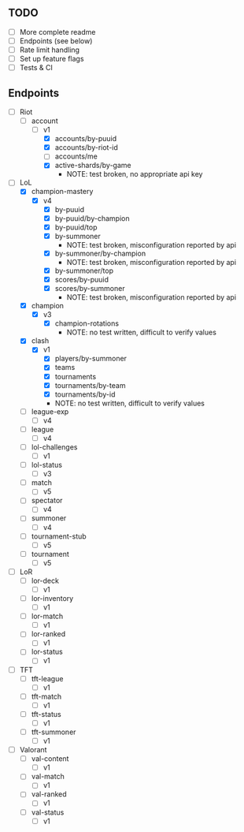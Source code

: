 ## TODO
- [ ] More complete readme
- [ ] Endpoints (see below)
- [ ] Rate limit handling
- [ ] Set up feature flags
- [ ] Tests & CI

## Endpoints
- [ ] Riot
    - [ ] account
      - [ ] v1
        - [x] accounts/by-puuid
        - [x] accounts/by-riot-id
        - [ ] accounts/me
        - [x] active-shards/by-game
          - NOTE: test broken, no appropriate api key
- [ ] LoL
    - [x] champion-mastery
      - [x] v4
        - [x] by-puuid
        - [x] by-puuid/by-champion
        - [x] by-puuid/top
        - [x] by-summoner
          - NOTE: test broken, misconfiguration reported by api
        - [x] by-summoner/by-champion
          - NOTE: test broken, misconfiguration reported by api
        - [x] by-summoner/top
        - [x] scores/by-puuid
        - [x] scores/by-summoner
          - NOTE: test broken, misconfiguration reported by api
    - [x] champion
      - [x] v3
        - [x] champion-rotations
          - NOTE: no test written, difficult to verify values
    - [x] clash
      - [x] v1
        - [x] players/by-summoner
        - [x] teams
        - [x] tournaments
        - [x] tournaments/by-team
        - [x] tournaments/by-id
        - NOTE: no test written, difficult to verify values
    - [ ] league-exp
      - [ ] v4
    - [ ] league
      - [ ] v4
    - [ ] lol-challenges
      - [ ] v1
    - [ ] lol-status
      - [ ] v3
    - [ ] match
      - [ ] v5
    - [ ] spectator
      - [ ] v4
    - [ ] summoner
      - [ ] v4
    - [ ] tournament-stub
      - [ ] v5
    - [ ] tournament
      - [ ] v5
- [ ] LoR
    - [ ] lor-deck
      - [ ] v1
    - [ ] lor-inventory
      - [ ] v1
    - [ ] lor-match
      - [ ] v1
    - [ ] lor-ranked
      - [ ] v1
    - [ ] lor-status
      - [ ] v1
- [ ] TFT
  - [ ] tft-league
    - [ ] v1
  - [ ] tft-match
    - [ ] v1
  - [ ] tft-status
    - [ ] v1
  - [ ] tft-summoner
    - [ ] v1
- [ ] Valorant
  - [ ] val-content
    - [ ] v1
  - [ ] val-match
    - [ ] v1
  - [ ] val-ranked
    - [ ] v1
  - [ ] val-status
    - [ ] v1
